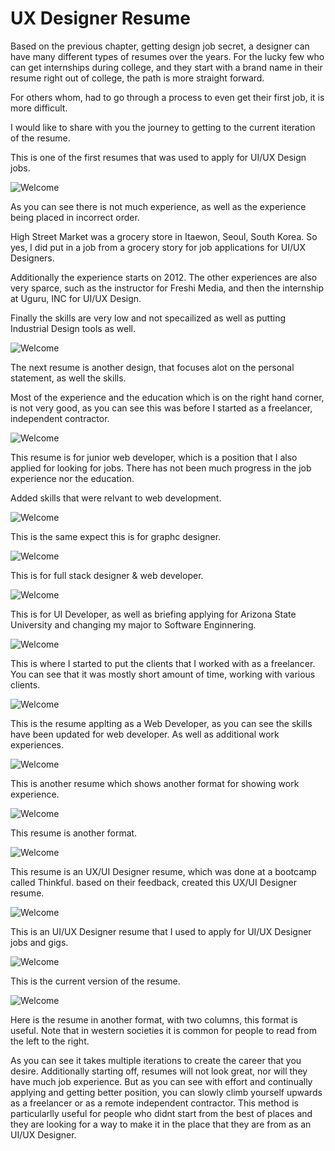 # UX Designer Resume

Based on the previous chapter, getting design job secret, a designer can have many different types of resumes over the years. For the lucky few who can get internships during college, and they start with a brand name in their resume right out of college, the path is more straight forward.

For others whom, had to go through a process to even get their first job, it is more difficult.

I would like to share with you the journey to getting to the current iteration of the resume.

This is one of the first resumes that was used to apply for UI/UX Design jobs.

![Welcome](../../../files/img/resumes/old_res-01.png)

As you can see there is not much experience, as well as the experience being placed in incorrect order.

High Street Market was a grocery store in Itaewon, Seoul, South Korea. So yes, I did put in a job from a grocery story for job applications for UI/UX Designers.

Additionally the experience starts on 2012. The other experiences are also very sparce, such as the instructor for Freshi Media, and then the internship at Uguru, INC for UI/UX Design.

Finally the skills are very low and not specailized as well as putting Industrial Design tools as well.

![Welcome](../../../files/img/resumes/old_res-02.png)

The next resume is another design, that focuses alot on the personal statement, as well the skills.

Most of the experience and the education which is on the right hand corner, is not very good, as you can see this was before I started as a freelancer, independent contractor.

![Welcome](../../../files/img/resumes/old_res-03.png)

This resume is for junior web developer, which is a position that I also applied for looking for jobs. There has not been much progress in the job experience nor the education. 

Added skills that were relvant to web development.

![Welcome](../../../files/img/resumes/old_res-04.png)

This is the same expect this is for graphc designer.

![Welcome](../../../files/img/resumes/old_res-05.png)

This is for full stack designer & web developer.

![Welcome](../../../files/img/resumes/old_res-06.png)

This is for UI Developer, as well as briefing applying for Arizona State University and changing my major to Software Enginnering.

![Welcome](../../../files/img/resumes/old_res-07.png)

This is where I started to put the clients that I worked with as a freelancer. You can see that it was mostly short amount of time, working with various clients.

![Welcome](../../../files/img/resumes/old_res-08.png)

This is the resume applting as a Web Developer, as you can see the skills have been updated for web developer. As well as additional work experiences.

![Welcome](../../../files/img/resumes/old_res-09.png)

This is another resume which shows another format for showing work experience.

![Welcome](../../../files/img/resumes/old_res-10.png)

This resume is another format.

![Welcome](../../../files/img/resumes/old_res-11.png)

This resume is an UX/UI Designer resume, which was done at a bootcamp called Thinkful. based on their feedback, created this UX/UI Designer resume.

![Welcome](../../../files/img/resumes/old_res-12.png)

This is an UI/UX Designer resume that I used to apply for UI/UX Designer jobs and gigs.

![Welcome](../../../files/img/resume.jpg)

This is the current version of the resume.

![Welcome](../../../files/img/resumes/0001.jpg)

Here is the resume in another format, with two columns, this format is useful. Note that in western societies it is common for people to read from the left to the right.

As you can see it takes multiple iterations to create the career that you desire. Additionally starting off, resumes will not look great, nor will they have much job experience. But as you can see with effort and continually applying and getting better position, you can slowly climb yourself upwards as a freelancer or as a remote independent contractor. This method is particularlly useful for people who didnt start from the best of places and they are looking for a way to make it in the place that they are from as an UI/UX Designer. 